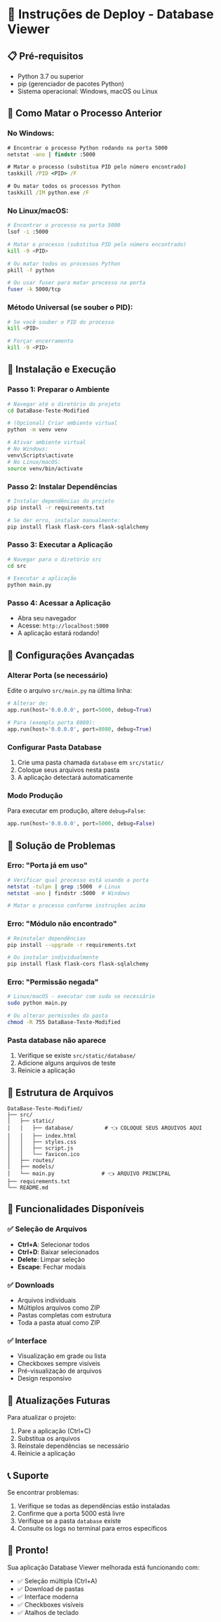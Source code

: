 # 🚀 Instruções de Deploy - Database Viewer

## 📋 Pré-requisitos

- Python 3.7 ou superior
- pip (gerenciador de pacotes Python)
- Sistema operacional: Windows, macOS ou Linux

## 🛑 Como Matar o Processo Anterior

### No Windows:
```cmd
# Encontrar o processo Python rodando na porta 5000
netstat -ano | findstr :5000

# Matar o processo (substitua PID pelo número encontrado)
taskkill /PID <PID> /F

# Ou matar todos os processos Python
taskkill /IM python.exe /F
```

### No Linux/macOS:
```bash
# Encontrar o processo na porta 5000
lsof -i :5000

# Matar o processo (substitua PID pelo número encontrado)
kill -9 <PID>

# Ou matar todos os processos Python
pkill -f python

# Ou usar fuser para matar processo na porta
fuser -k 5000/tcp
```

### Método Universal (se souber o PID):
```bash
# Se você souber o PID do processo
kill <PID>

# Forçar encerramento
kill -9 <PID>
```

## 🚀 Instalação e Execução

### Passo 1: Preparar o Ambiente
```bash
# Navegar até o diretório do projeto
cd DataBase-Teste-Modified

# (Opcional) Criar ambiente virtual
python -m venv venv

# Ativar ambiente virtual
# No Windows:
venv\Scripts\activate
# No Linux/macOS:
source venv/bin/activate
```

### Passo 2: Instalar Dependências
```bash
# Instalar dependências do projeto
pip install -r requirements.txt

# Se der erro, instalar manualmente:
pip install flask flask-cors flask-sqlalchemy
```

### Passo 3: Executar a Aplicação
```bash
# Navegar para o diretório src
cd src

# Executar a aplicação
python main.py
```

### Passo 4: Acessar a Aplicação
- Abra seu navegador
- Acesse: `http://localhost:5000`
- A aplicação estará rodando!

## 🔧 Configurações Avançadas

### Alterar Porta (se necessário)
Edite o arquivo `src/main.py` na última linha:
```python
# Alterar de:
app.run(host='0.0.0.0', port=5000, debug=True)

# Para (exemplo porta 8080):
app.run(host='0.0.0.0', port=8080, debug=True)
```

### Configurar Pasta Database
1. Crie uma pasta chamada `database` em `src/static/`
2. Coloque seus arquivos nesta pasta
3. A aplicação detectará automaticamente

### Modo Produção
Para executar em produção, altere `debug=False`:
```python
app.run(host='0.0.0.0', port=5000, debug=False)
```

## 🐛 Solução de Problemas

### Erro: "Porta já em uso"
```bash
# Verificar qual processo está usando a porta
netstat -tulpn | grep :5000  # Linux
netstat -ano | findstr :5000  # Windows

# Matar o processo conforme instruções acima
```

### Erro: "Módulo não encontrado"
```bash
# Reinstalar dependências
pip install --upgrade -r requirements.txt

# Ou instalar individualmente
pip install flask flask-cors flask-sqlalchemy
```

### Erro: "Permissão negada"
```bash
# Linux/macOS - executar com sudo se necessário
sudo python main.py

# Ou alterar permissões da pasta
chmod -R 755 DataBase-Teste-Modified
```

### Pasta database não aparece
1. Verifique se existe `src/static/database/`
2. Adicione alguns arquivos de teste
3. Reinicie a aplicação

## 📁 Estrutura de Arquivos

```
DataBase-Teste-Modified/
├── src/
│   ├── static/
│   │   ├── database/          # 👈 COLOQUE SEUS ARQUIVOS AQUI
│   │   ├── index.html
│   │   ├── styles.css
│   │   ├── script.js
│   │   └── favicon.ico
│   ├── routes/
│   ├── models/
│   └── main.py               # 👈 ARQUIVO PRINCIPAL
├── requirements.txt
└── README.md
```

## 🎯 Funcionalidades Disponíveis

### ✅ Seleção de Arquivos
- **Ctrl+A**: Selecionar todos
- **Ctrl+D**: Baixar selecionados
- **Delete**: Limpar seleção
- **Escape**: Fechar modais

### ✅ Downloads
- Arquivos individuais
- Múltiplos arquivos como ZIP
- Pastas completas com estrutura
- Toda a pasta atual como ZIP

### ✅ Interface
- Visualização em grade ou lista
- Checkboxes sempre visíveis
- Pré-visualização de arquivos
- Design responsivo

## 🔄 Atualizações Futuras

Para atualizar o projeto:
1. Pare a aplicação (Ctrl+C)
2. Substitua os arquivos
3. Reinstale dependências se necessário
4. Reinicie a aplicação

## 📞 Suporte

Se encontrar problemas:
1. Verifique se todas as dependências estão instaladas
2. Confirme que a porta 5000 está livre
3. Verifique se a pasta `database` existe
4. Consulte os logs no terminal para erros específicos

## 🎉 Pronto!

Sua aplicação Database Viewer melhorada está funcionando com:
- ✅ Seleção múltipla (Ctrl+A)
- ✅ Download de pastas
- ✅ Interface moderna
- ✅ Checkboxes visíveis
- ✅ Atalhos de teclado

